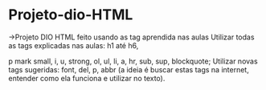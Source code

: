 # Projeto-dio-HTML

→Projeto DIO HTML feito usando as tag aprendida nas aulas 
Utilizar todas as tags explicadas nas aulas: 
h1 até h6, 
            
p
mark 
small, 
i, 
u, 
strong, 
ol, 
  ul, 
    li, 
      a, 
        hr, 
        sub, 
          sup, 
            blockquote;
Utilizar novas tags sugeridas: 
              font, 
                del, 
                  p, 
                    abbr (a ideia é buscar estas tags na internet, entender como ela funciona e utilizar no texto).
